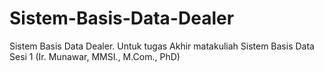 # Sistem-Basis-Data-Dealer
Sistem Basis Data Dealer. Untuk tugas Akhir matakuliah Sistem Basis Data Sesi 1 (Ir. Munawar, MMSI., M.Com., PhD)

